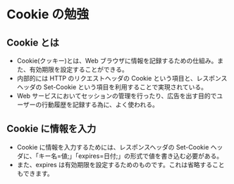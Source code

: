 # Cookie の勉強

## Cookie とは
  - Cookie(クッキー)とは、Web ブラウザに情報を記録するための仕組み。また、有効期限を設定することができる。
  - 内部的には HTTP のリクエストヘッダの Cookie という項目と、レスポンスヘッダの Set-Cookie という項目を利用することで実現されている。
  - Web サービスにおいてセッションの管理を行ったり、広告を出す目的でユーザーの行動履歴を記録する為に、よく使われる。

## Cookie に情報を入力
  - Cookie に情報を入力するためには、レスポンスヘッダの Set-Cookie ヘッダに、「キー名=値;」「expires=日付;」の形式で値を書き込む必要がある。
  - また、expires は有効期限を設定するためのものです。これは省略することもできます。